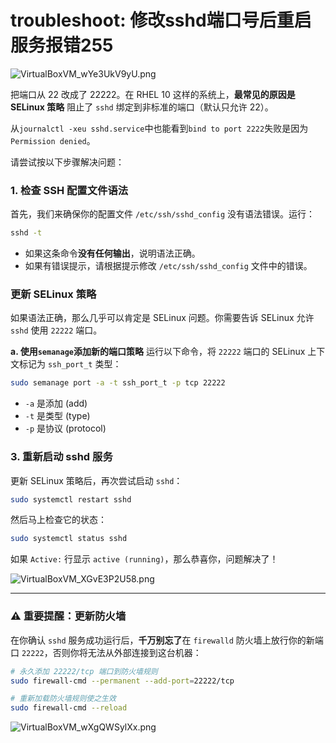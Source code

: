 # troubleshoot: 修改sshd端口号后重启服务报错255

![VirtualBoxVM_wYe3UkV9yU.png](https://pub-85d4dcece16844bf8290aa4b33608ccd.r2.dev/ShareX/2025/10/VirtualBoxVM_wYe3UkV9yU.png)

把端口从 22 改成了 22222。在 RHEL 10 这样的系统上，**最常见的原因是 SELinux 策略** 阻止了 `sshd` 绑定到非标准的端口（默认只允许 22）。

从`journalctl -xeu sshd.service`中也能看到`bind to port 2222`失败是因为`Permission denied`。

请尝试按以下步骤解决问题：

### 1\. 检查 SSH 配置文件语法

首先，我们来确保你的配置文件 `/etc/ssh/sshd_config` 没有语法错误。运行：

```bash
sshd -t
```

  * 如果这条命令**没有任何输出**，说明语法正确。
  * 如果有错误提示，请根据提示修改 `/etc/ssh/sshd_config` 文件中的错误。

### 更新 SELinux 策略

如果语法正确，那么几乎可以肯定是 SELinux 问题。你需要告诉 SELinux 允许 `sshd` 使用 `22222` 端口。

**a. 使用`semanage`添加新的端口策略**
运行以下命令，将 `22222` 端口的 SELinux 上下文标记为 `ssh_port_t` 类型：

```bash
sudo semanage port -a -t ssh_port_t -p tcp 22222
```

  * `-a` 是添加 (add)
  * `-t` 是类型 (type)
  * `-p` 是协议 (protocol)

### 3\. 重新启动 sshd 服务

更新 SELinux 策略后，再次尝试启动 `sshd`：

```bash
sudo systemctl restart sshd
```

然后马上检查它的状态：

```bash
sudo systemctl status sshd
```

如果 `Active:` 行显示 `active (running)`，那么恭喜你，问题解决了！

![VirtualBoxVM_XGvE3P2U58.png](https://pub-85d4dcece16844bf8290aa4b33608ccd.r2.dev/ShareX/2025/10/VirtualBoxVM_XGvE3P2U58.png)

-----

### ⚠️ 重要提醒：更新防火墙

在你确认 `sshd` 服务成功运行后，**千万别忘了**在 `firewalld` 防火墙上放行你的新端口 `22222`，否则你将无法从外部连接到这台机器：

```bash
# 永久添加 22222/tcp 端口到防火墙规则
sudo firewall-cmd --permanent --add-port=22222/tcp

# 重新加载防火墙规则使之生效
sudo firewall-cmd --reload
```

![VirtualBoxVM_wXgQWSylXx.png](https://pub-85d4dcece16844bf8290aa4b33608ccd.r2.dev/ShareX/2025/10/VirtualBoxVM_wXgQWSylXx.png)

